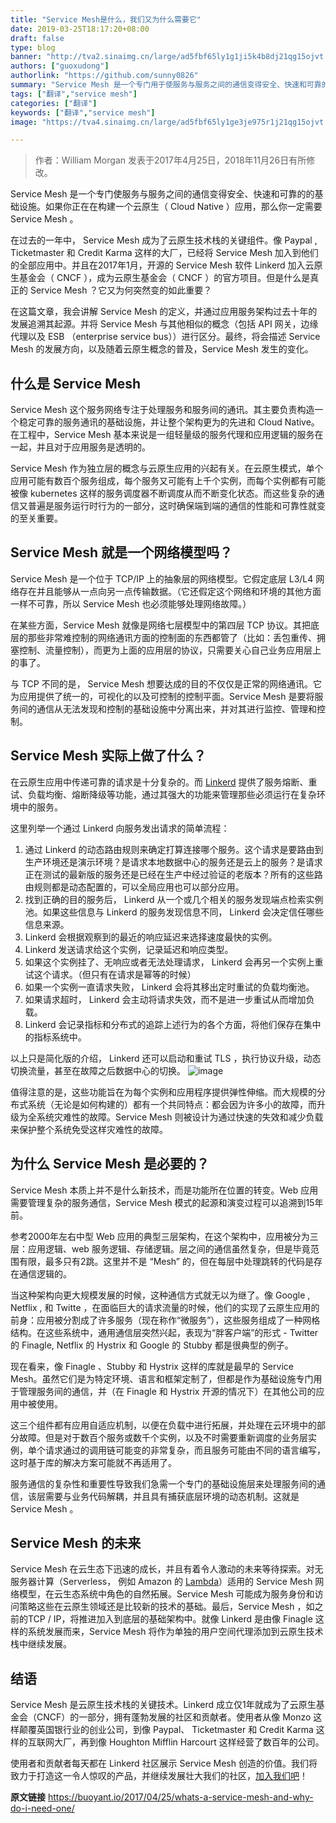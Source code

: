```yaml
---
title: "Service Mesh是什么，我们又为什么需要它"
date: 2019-03-25T18:17:20+08:00
draft: false
type: blog
banner: "http://tva2.sinaimg.cn/large/ad5fbf65ly1g1ji5k4b8dj21qg15ojvt.jpg"
authors: ["guoxudong"]
authorlink: "https://github.com/sunny0826"
summary: "Service Mesh 是一个专门用于使服务与服务之间的通信变得安全、快速和可靠的的基础设施。如果你正在在构建一个云原生（ Cloud Native ）应用，那么 Service Mesh 是你需要的。"
tags: ["翻译","service mesh"]
categories: ["翻译"]
keywords: ["翻译","service mesh"]
image: "https://tva4.sinaimg.cn/large/ad5fbf65ly1ge3je975r1j21qg15ojvt.jpg"

---
```

>作者：William Morgan 发表于2017年4月25日，2018年11月26日有所修改。

Service Mesh 是一个专门使服务与服务之间的通信变得安全、快速和可靠的的基础设施。如果你正在在构建一个云原生（ Cloud Native ）应用，那么你一定需要 Service Mesh 。

在过去的一年中， Service Mesh 成为了云原生技术栈的关键组件。像 Paypal ,  Ticketmaster 和 Credit Karma 这样的大厂，已经将 Service Mesh 加入到他们的全部应用中。并且在2017年1月，开源的 Service Mesh 软件 Linkerd 加入云原生基金会（ CNCF ），成为云原生基金会（ CNCF ）的官方项目。但是什么是真正的 Service Mesh ？它又为何突然变的如此重要？

在这篇文章，我会讲解 Service Mesh 的定义，并通过应用服务架构过去十年的发展追溯其起源。并将 Service Mesh 与其他相似的概念（包括 API 网关，边缘代理以及 ESB （enterprise service bus））进行区分。最终，将会描述 Service Mesh 的发展方向，以及随着云原生概念的普及，Service Mesh 发生的变化。

## 什么是 Service Mesh
Service Mesh 这个服务网络专注于处理服务和服务间的通讯。其主要负责构造一个稳定可靠的服务通讯的基础设施，并让整个架构更为的先进和 Cloud Native。在工程中，Service Mesh 基本来说是一组轻量级的服务代理和应用逻辑的服务在一起，并且对于应用服务是透明的。

Service Mesh 作为独立层的概念与云原生应用的兴起有关。在云原生模式，单个应用可能有数百个服务组成，每个服务又可能有上千个实例，而每个实例都有可能被像 kubernetes 这样的服务调度器不断调度从而不断变化状态。而这些复杂的通信又普遍是服务运行时行为的一部分，这时确保端到端的通信的性能和可靠性就变的至关重要。

## Service Mesh 就是一个网络模型吗？
Service Mesh 是一个位于 TCP/IP 上的抽象层的网络模型。它假定底层 L3/L4 网络存在并且能够从一点向另一点传输数据。（它还假定这个网络和环境的其他方面一样不可靠，所以 Service Mesh 也必须能够处理网络故障。）

在某些方面，Service Mesh 就像是网络七层模型中的第四层 TCP 协议。其把底层的那些非常难控制的网络通讯方面的控制面的东西都管了（比如：丢包重传、拥塞控制、流量控制），而更为上面的应用层的协议，只需要关心自己业务应用层上的事了。

与 TCP 不同的是， Service Mesh 想要达成的目的不仅仅是正常的网络通讯。它为应用提供了统一的，可视化的以及可控制的控制平面。Service Mesh 是要将服务间的通信从无法发现和控制的基础设施中分离出来，并对其进行监控、管理和控制。

## Service Mesh 实际上做了什么？
在云原生应用中传递可靠的请求是十分复杂的。而 [Linkerd](https://linkerd.io/#_ga=2.114183109.310878331.1553762133-1927878916.1553476024) 提供了服务熔断、重试、负载均衡、熔断降级等功能，通过其强大的功能来管理那些必须运行在复杂环境中的服务。

这里列举一个通过 Linkerd 向服务发出请求的简单流程：

1. 通过 Linkerd 的动态路由规则来确定打算连接哪个服务。这个请求是要路由到生产环境还是演示环境？是请求本地数据中心的服务还是云上的服务？是请求正在测试的最新版的服务还是已经在生产中经过验证的老版本？所有的这些路由规则都是动态配置的，可以全局应用也可以部分应用。
2. 找到正确的目的服务后， Linkerd 从一个或几个相关的服务发现端点检索实例池。如果这些信息与 Linkerd 的服务发现信息不同， Linkerd 会决定信任哪些信息来源。
3. Linkerd 会根据观察到的最近的响应延迟来选择速度最快的实例。
4. Linkerd 发送请求给这个实例，记录延迟和响应类型。
5. 如果这个实例挂了、无响应或者无法处理请求， Linkerd 会再另一个实例上重试这个请求。（但只有在请求是幂等的时候）
6. 如果一个实例一直请求失败， Linkerd 会将其移出定时重试的负载均衡池。
7. 如果请求超时， Linkerd 会主动将请求失效，而不是进一步重试从而增加负载。
8. Linkerd 会记录指标和分布式的追踪上述行为的各个方面，将他们保存在集中的指标系统中。

以上只是简化版的介绍， Linkerd 还可以启动和重试 TLS ，执行协议升级，动态切换流量，甚至在故障之后数据中心的切换。
![image](http://tva2.sinaimg.cn/large/ad5fbf65ly1g1in1q1jnuj20sg0gbt99.jpg)

值得注意的是，这些功能旨在为每个实例和应用程序提供弹性伸缩。而大规模的分布式系统（无论是如何构建的）都有一个共同特点：都会因为许多小的故障，而升级为全系统灾难性的故障。Service Mesh 则被设计为通过快速的失效和减少负载来保护整个系统免受这样灾难性的故障。

## 为什么 Service Mesh 是必要的？
Service Mesh 本质上并不是什么新技术，而是功能所在位置的转变。Web 应用需要管理复杂的服务通信，Service Mesh 模式的起源和演变过程可以追溯到15年前。

参考2000年左右中型 Web 应用的典型三层架构，在这个架构中，应用被分为三层：应用逻辑、web 服务逻辑、存储逻辑。层之间的通信虽然复杂，但是毕竟范围有限，最多只有2跳。这里并不是 “Mesh” 的，但在每层中处理跳转的代码是存在通信逻辑的。

当这种架构向更大规模发展的时候，这种通信方式就无以为继了。像 Google , Netflix , 和 Twitte ，在面临巨大的请求流量的时候，他们的实现了云原生应用的前身：应用被分割成了许多服务（现在称作“微服务”），这些服务组成了一种网格结构。在这些系统中，通用通信层突然兴起，表现为“胖客户端”的形式 - Twitter 的 Finagle, Netflix 的 Hystrix 和 Google 的 Stubby 都是很典型的例子。

现在看来，像 Finagle 、Stubby 和 Hystrix 这样的库就是最早的 Service Mesh。虽然它们是为特定环境、语言和框架定制了，但都是作为基础设施专门用于管理服务间的通信，并（在 Finagle 和 Hystrix 开源的情况下）在其他公司的应用中被使用。

这三个组件都有应用自适应机制，以便在负载中进行拓展，并处理在云环境中的部分故障。但是对于数百个服务或数千个实例，以及不时需要重新调度的业务层实例，单个请求通过的调用链可能变的非常复杂，而且服务可能由不同的语言编写，这时基于库的解决方案可能就不再适用了。

服务通信的复杂性和重要性导致我们急需一个专门的基础设施层来处理服务间的通信，该层需要与业务代码解耦，并且具有捕获底层环境的动态机制。这就是 Service Mesh 。


## Service Mesh 的未来
Service Mesh 在云生态下迅速的成长，并且有着令人激动的未来等待探索。对无服务器计算（Serverless， 例如 Amazon 的 [Lambda](https://aws.amazon.com/lambda/)）适用的 Service Mesh 网络模型，在云生态系统中角色的自然拓展。Service Mesh 可能成为服务身份和访问策略这些在云原生领域还是比较新的技术的基础。最后，Service Mesh ，如之前的TCP / IP，将推进加入到底层的基础架构中。就像 Linkerd 是由像 Finagle 这样的系统发展而来，Service Mesh 将作为单独的用户空间代理添加到云原生技术栈中继续发展。

## 结语
Service Mesh 是云原生技术栈的关键技术。Linkerd 成立仅1年就成为了云原生基金会（CNCF）的一部分，拥有蓬勃发展的社区和贡献者。使用者从像 Monzo 这样颠覆英国银行业的创业公司，到像 Paypal、 Ticketmaster 和 Credit Karma 这样的互联网大厂，再到像 Houghton Mifflin Harcourt 这样经营了数百年的公司。

使用者和贡献者每天都在 Linkerd 社区展示 Service Mesh 创造的价值。我们将致力于打造这一令人惊叹的产品，并继续发展壮大我们的社区，[加入我们吧](https://linkerd.io/#_ga=2.40265824.310878331.1553762133-1927878916.1553476024)！

**原文链接** https://buoyant.io/2017/04/25/whats-a-service-mesh-and-why-do-i-need-one/